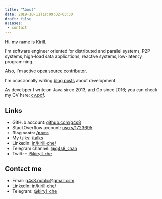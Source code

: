 ```yaml
---
title: "About"
date: 2019-10-11T18:09:02+03:00
draft: false
aliases:
 - contact
---
```


Hi, my name is Kirill.

I'm software engineer oriented for distributed and parallel systems,
P2P systems, high-load data applications, reactive systems, low-latency
programming.

Also, I'm active [open source contributor](https://github.com/g4s8).

I'm ocassionally writing [blog posts](/posts) about development.

As developer I write on Java since 2013, and Go since 2016;
you can check my CV here: [cv.pdf](/cv-kirill-cherniavskiy.pdf).

## Links

 - GitHub account: [github.com/g4s8](https://github.com/g4s8/)
 - StackOverflow account: [users/1723695](https://stackoverflow.com/users/1723695/kirill)
 - Blog posts: [/posts](/posts)
 - My talks: [/talks](/talks)
 - LinkedIn: [in/kirill-che/](https://www.linkedin.com/in/kirill-che/)
 - Telegram channel: [@g4s8\_chan](https://t.me/g4s8_chan)
 - Twitter: [@kiryll\_che](https://twitter.com/kiryll_che)

## Contact me

 - Email: <a href="mailto:g4s8.public@gmail.com">g4s8.public@gmail.com</a>
 - LinkedIn: [in/kirill-che/](https://www.linkedin.com/in/kirill-che/)
 - Telegram: [@kiryll\_che](https://t.me/kiryll_che)
